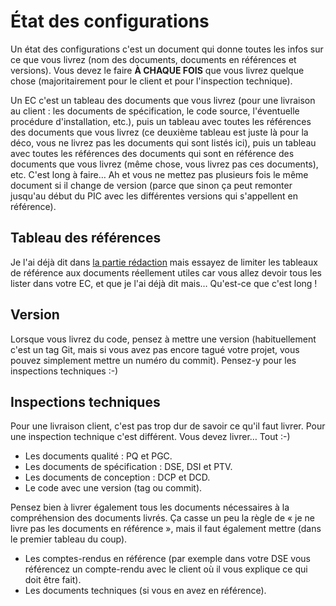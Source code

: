 # État des configurations

Un état des configurations c'est un document qui donne toutes les infos sur ce que vous livrez (nom des documents, documents en références et versions). Vous devez le faire **À CHAQUE FOIS** que vous livrez quelque chose (majoritairement pour le client et pour l'inspection technique).

Un EC c'est un tableau des documents que vous livrez (pour une livraison au client : les documents de spécification, le code source, l'éventuelle procédure d'installation, etc.), puis un tableau avec toutes les références des documents que vous livrez (ce deuxième tableau est juste là pour la déco, vous ne livrez pas les documents qui sont listés ici), puis un tableau avec toutes les références des documents qui sont en référence des documents que vous livrez (même chose, vous livrez pas ces documents), etc. C'est long à faire… Ah et vous ne mettez pas plusieurs fois le même document si il change de version (parce que sinon ça peut remonter jusqu'au début du PIC avec les différentes versions qui s'appellent en référence).

## Tableau des références

Je l'ai déjà dit dans [la partie rédaction](redaction.md#les-références) mais essayez de limiter les tableaux de référence aux documents réellement utiles car vous allez devoir tous les lister dans votre EC, et que je l'ai déjà dit mais… Qu'est-ce que c'est long !

## Version

Lorsque vous livrez du code, pensez à mettre une version (habituellement c'est un tag Git, mais si vous avez pas encore tagué votre projet, vous pouvez simplement mettre un numéro du commit). Pensez-y pour les inspections techniques :-)

## Inspections techniques

Pour une livraison client, c'est pas trop dur de savoir ce qu'il faut livrer. Pour une inspection technique c'est différent. Vous devez livrer… Tout :-)

* Les documents qualité : PQ et PGC.
* Les documents de spécification : DSE, DSI et PTV.
* Les documents de conception : DCP et DCD.
* Le code avec une version (tag ou commit).

Pensez bien à livrer également tous les documents nécessaires à la compréhension des documents livrés. Ça casse un peu la règle de « je ne livre pas les documents en référence », mais il faut également mettre (dans le premier tableau du coup).

* Les comptes-rendus en référence (par exemple dans votre DSE vous référencez un compte-rendu avec le client où il vous explique ce qui doit être fait).
* Les documents techniques (si vous en avez en référence).
